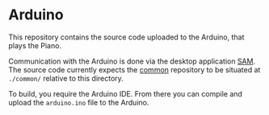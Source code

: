 # Arduino

This repository contains the source code uploaded to the Arduino, that plays the Piano.

Communication with the Arduino is done via the desktop application [SAM](https://github.com/Piano-Playing-Bot/SAM/). The source code currently expects the [common](https://github.com/Piano-Playing-Bot/common) repository to be situated at `./common/` relative to this directory.

To build, you require the Arduino IDE. From there you can compile and upload the `arduino.ino` file to the Arduino.
